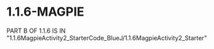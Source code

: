 # 1.1.6-MAGPIE

PART B OF 1.1.6 IS IN "1.1.6MagpieActivity2_StarterCode_BlueJ/1.1.6MagpieActivity2_Starter"
